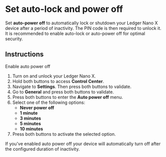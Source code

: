 # Set auto-lock and power off

Set **auto-power off** to automatically lock or shutdown your Ledger Nano X device after a period of inactivity. The PIN code is then required to unlock it. It is recommended to enable auto-lock or auto-power off for optimal security.

## Instructions

Enable auto power off

1.  Turn on and unlock your Ledger Nano X.
2.  Hold both buttons to access **Control Center**.
3.  Navigate to **Settings**. Then press both buttons to validate.
4.  Go to **General** and press both buttons to validate.
5.  Press both buttons to enter the **Auto power off** menu.
6.  Select one of the following options:
    -   **Never power off**
    -   **1 minute**
    -   **3 minutes**
    -   **5 minutes**
    -   **10 minutes**
7.  Press both buttons to activate the selected option.

If you've enabled auto power off your device will automatically turn off after the configured duration of inactivity.